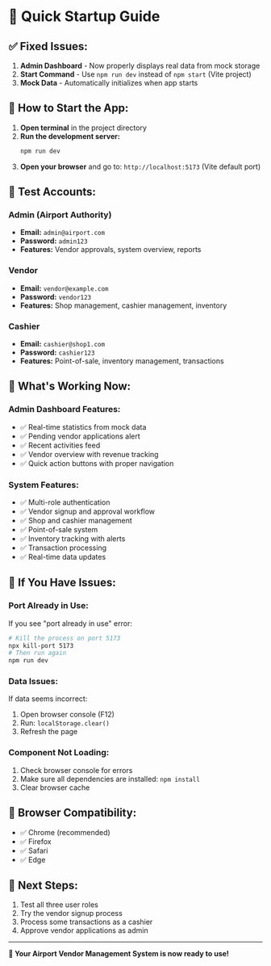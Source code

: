 # 🚀 Quick Startup Guide

## ✅ **Fixed Issues:**

1. **Admin Dashboard** - Now properly displays real data from mock storage
2. **Start Command** - Use `npm run dev` instead of `npm start` (Vite project)
3. **Mock Data** - Automatically initializes when app starts

## 🎯 **How to Start the App:**

1. **Open terminal** in the project directory
2. **Run the development server:**
   ```bash
   npm run dev
   ```
3. **Open your browser** and go to: `http://localhost:5173` (Vite default port)

## 👥 **Test Accounts:**

### **Admin (Airport Authority)**
- **Email:** `admin@airport.com`
- **Password:** `admin123`
- **Features:** Vendor approvals, system overview, reports

### **Vendor**
- **Email:** `vendor@example.com`
- **Password:** `vendor123`
- **Features:** Shop management, cashier management, inventory

### **Cashier**
- **Email:** `cashier@shop1.com`
- **Password:** `cashier123`
- **Features:** Point-of-sale, inventory management, transactions

## 🎨 **What's Working Now:**

### **Admin Dashboard Features:**
- ✅ Real-time statistics from mock data
- ✅ Pending vendor applications alert
- ✅ Recent activities feed
- ✅ Vendor overview with revenue tracking
- ✅ Quick action buttons with proper navigation

### **System Features:**
- ✅ Multi-role authentication
- ✅ Vendor signup and approval workflow
- ✅ Shop and cashier management
- ✅ Point-of-sale system
- ✅ Inventory tracking with alerts
- ✅ Transaction processing
- ✅ Real-time data updates

## 🔧 **If You Have Issues:**

### **Port Already in Use:**
If you see "port already in use" error:
```bash
# Kill the process on port 5173
npx kill-port 5173
# Then run again
npm run dev
```

### **Data Issues:**
If data seems incorrect:
1. Open browser console (F12)
2. Run: `localStorage.clear()`
3. Refresh the page

### **Component Not Loading:**
1. Check browser console for errors
2. Make sure all dependencies are installed: `npm install`
3. Clear browser cache

## 📱 **Browser Compatibility:**
- ✅ Chrome (recommended)
- ✅ Firefox
- ✅ Safari
- ✅ Edge

## 🎯 **Next Steps:**
1. Test all three user roles
2. Try the vendor signup process
3. Process some transactions as a cashier
4. Approve vendor applications as admin

---

**🎉 Your Airport Vendor Management System is now ready to use!** 